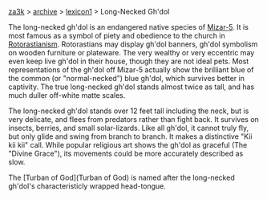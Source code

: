 [za3k](/) > [archive](/archive) > [lexicon1](/archive/lexicon1) > Long-Necked Gh'dol

The long-necked gh'dol is an endangered native species of [Mizar-5](Mizar-5). It is most famous as a symbol of piety and obedience to the church in [Rotorastianism](Rotorastianism). Rotorastians may display gh'dol banners, gh'dol symbolism on wooden furniture or plateware. The very wealthy or very eccentric may even keep live gh'dol in their house, though they are not ideal pets. Most representations of the gh'dol off Mizar-5 actually show the brilliant blue of the common (or "normal-necked") blue gh'dol, which survives better in captivity. The true long-necked gh'dol stands almost twice as tall, and has much duller off-white matte scales.

The long-necked gh'dol stands over 12 feet tall including the neck, but is very delicate, and flees from predators rather than fight back. It survives on insects, berries, and small solar-lizards. Like all gh'dol, it cannot truly fly, but only glide and swing from branch to branch. It makes a distinctive "Kii kii kii" call. While popular religious art shows the gh'dol as graceful (The "Divine Grace"), its movements could be more accurately described as slow.

The [Turban of God](Turban of God) is named after the long-necked gh'dol's characteristicly wrapped head-tongue.
